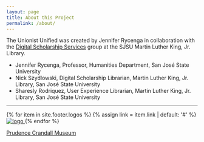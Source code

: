 ```yaml
---
layout: page
title: About this Project
permalink: /about/
---
```

The Unionist Unified was created by Jennifer Rycenga in collaboration with the [Digital Scholarship Services](https://library.sjsu.edu/about/digital-scholarship-services) group at the SJSU Martin Luther King, Jr. Library.

- Jennifer Rycenga, Professor, Humanities Department, San José State University
- Nick Szydlowski, Digital Scholarship Librarian, Martin Luther King, Jr. Library, San José State University
- Sharesly Rodriquez, User Experience Librarian, Martin Luther King, Jr. Library, San José State University

<hr/>
<div class='about-logos'>
<p class='logos'>
  {% for item in site.footer.logos %}
  {% assign link = item.link | default: '#' %}
  <a href="{{ link | absolute_url }}" aria-label="Logo link to resource">
    <img src='{{ item.img | absolute_url }}' alt="logo"/>
  </a>
  {% endfor %}
</p>
<div>
  <a href="https://portal.ct.gov/DECD/Content/Historic-Preservation/04_State_Museums/Prudence-Crandall-Museum">Prudence Crandall Museum</a>
  </div>
</div>
